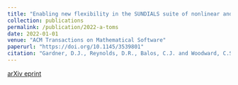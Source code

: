 ```yaml
---
title: "Enabling new flexibility in the SUNDIALS suite of nonlinear and differential/algebraic equation solvers"
collection: publications
permalink: /publication/2022-a-toms
date: 2022-01-01
venue: "ACM Transactions on Mathematical Software"
paperurl: "https://doi.org/10.1145/3539801"
citation: "Gardner, D.J., Reynolds, D.R., Balos, C.J. and Woodward, C.S. (2022). &quot;Enabling new flexibility in the SUNDIALS suite of nonlinear and differential/algebraic equation solvers.&quot; <i>ACM Transactions on Mathematical Software</i>, 48(3):1-24."
---
```


[arXiv eprint](https://arxiv.org/abs/2011.10073)
